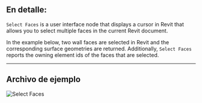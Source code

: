 ## En detalle:
`Select Faces` is a user interface node that displays a cursor in Revit that allows you to select multiple faces in the current Revit document.

In the example below, two wall faces are selected in Revit and the corresponding surface geometries are returned. Additionally, `Select Faces` reports the owning element ids of the faces that are selected.
___
## Archivo de ejemplo

![Select Faces](./Dynamo.Nodes.SelectFaces_img.jpg)
